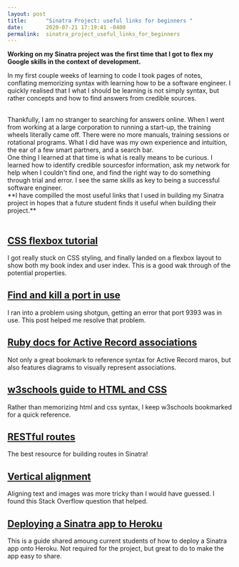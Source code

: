 ```yaml
---
layout: post
title:      "Sinatra Project: useful links for beginners "
date:       2020-07-21 17:19:41 -0400
permalink:  sinatra_project_useful_links_for_beginners
---
```



**Working on my Sinatra project was the first time that I got to flex my Google skills in the context of development.** 
<br>


In my first couple weeks of learning to code I took pages of notes, conflating memorizing syntax with learning how to be a software engineer. I quickly realised that I what I should be learning is not simply syntax, but rather concepts and how to find answers from credible sources. 

<br>
Thankfully, I am no stranger to searching for answers online. When I went from working at a large corporation to running a start-up, the training wheels literally came off. There were no more manuals, training sessions or rotational programs. What I did have was my own experience and intuition, the ear of a few smart partners, and a search bar. 

<br>
One thing I learned at that time is what is really means to be curious. I learned how to identify credible sourcesfor information, ask my network for help when I couldn't find one, and find the right way to do something through trial and error. I see the same skills as key to being a successful software engineer. 

<br>
**I have compilled the most useful links that I used in building my Sinatra project in hopes that a future student finds it useful when building their project.**
<br><br>



<h2> <a href="https://css-tricks.com/snippets/css/a-guide-to-flexbox/"> CSS flexbox tutorial </a> </h2>


I got really stuck on CSS styling, and finally landed on a flexbox layout to show both my book index and user index. This is a good wak through of the potential properties. 


<h2> <a href="https://medium.com/@virtual_khan/sinatra-and-shotgun-problems-with-port-9393-in-use-73735f353d26" > Find and kill a port in use  </a></h2>

I ran into a problem using shotgun, getting an error that port 9393 was in use. This post helped me resolve that problem.


<h2> <a href="https://guides.rubyonrails.org/association_basics.html"> Ruby docs for Active Record associations </a></h2>

Not only a great bookmark to reference syntax for Active Record maros, but also features diagrams to visually represent associations. 


<h2> <a href="https://www.w3schools.com/html/default.asp"> w3schools guide to HTML and CSS </a> </h2>

Rather than memorizing html and css syntax, I keep w3schools bookmarked for a quick reference. 


<h2> <a href="http://www.restular.com/"> RESTful routes  </a></h2>

The best resource for building routes in Sinatra! 


<h2> <a href="https://stackoverflow.com/questions/9249359/vertically-align-text-within-a-div"> Vertical alignment </a></h2>

Aligning text and images was more tricky than I would have guessed. I found this Stack Overflow question that helped.


<h2> <a href="https://medium.com/@christine_tran/deploying-sinatra-app-to-heroku-8c64f025db77"> Deploying a Sinatra app to Heroku </a></h2>

This is a guide shared amoung current students of how to deploy a Sinatra app onto Heroku. Not required for the project, but great to do to make the app easy to share.



